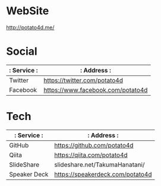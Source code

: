 # WebSite

http://potato4d.me/

# Social

|: Service :|: Address :|
|-----------|-----------|
| Twitter   | https://twitter.com/potato4d      |
| Facebook  | https://www.facebook.com/potato4d |

# Tech

|:   Service  :|: Address :|
|--------------|-----------|
| GitHub       | https://github.com/potato4d      |
| Qiita        | https://qiita.com/potato4d       |
| SlideShare   | slideshare.net/TakumaHanatani/   |
| Speaker Deck | https://speakerdeck.com/potato4d |
